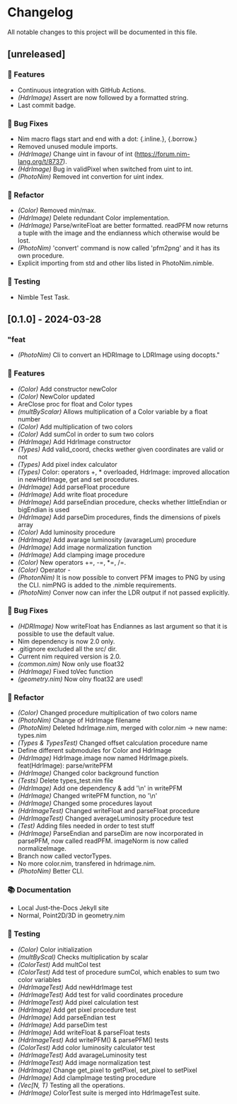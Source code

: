 # Changelog

All notable changes to this project will be documented in this file.

## [unreleased]

### 🚀 Features

- Continuous integration with GitHub Actions.
- *(HdrImage)* Assert are now followed by a formatted string.
- Last commit badge.

### 🐛 Bug Fixes

- Nim macro flags start and end with a dot: {.inline.}, {.borrow.}
- Removed unused module imports.
- *(HdrImage)* Change uint in favour of int (https://forum.nim-lang.org/t/8737).
- *(HdrImage)* Bug in validPixel when switched from uint to int.
- *(PhotoNim)* Removed int convertion for uint index.

### 🚜 Refactor

- *(Color)* Removed min/max.
- *(HdrImage)* Delete redundant Color implementation.
- *(HdrImage)* Parse/writeFloat are better formatted. readPFM now returns a tuple with the image and the endianness which otherwise would be lost.
- *(PhotoNim)* 'convert' command is now called 'pfm2png' and it has its own procedure.
- Explicit importing from std and other libs listed in PhotoNim.nimble.

### 🧪 Testing

- Nimble Test Task.

## [0.1.0] - 2024-03-28

### "feat

- *(PhotoNim)* Cli to convert an HDRImage to LDRImage using docopts."

### 🚀 Features

- *(Color)* Add constructor newColor
- *(Color)* NewColor updated
- AreClose proc for float and Color types
- *(multByScalar)* Allows multiplication of a Color variable by a float number
- *(Color)* Add multiplication of two colors
- *(Color)* Add sumCol in order to sum two colors
- *(HdrImage)* Add HdrImage constructor
- *(Types)* Add valid_coord, checks wether given coordinates are valid or not
- *(Types)* Add pixel index calculator
- *(Types)* Color: operators +, * overloaded, HdrImage: improved allocation in newHdrImage, get and set procedures.
- *(HdrImage)* Add parseFloat procedure
- *(HdrImage)* Add write float procedure
- *(HdrImage)* Add parseEndian procedure, checks whether littleEndian or bigEndian is used
- *(HdrImage)* Add parseDim procedures, finds the dimensions of pixels array
- *(Color)* Add luminosity procedure
- *(HdrImage)* Add avarage luminosity (avarageLum) procedure
- *(HdrImage)* Add image normalization function
- *(HdrImage)* Add clamping image procedure
- *(Color)* New operators +=, -=, *=, /=.
- *(Color)* Operator -
- *(PhotonNim)* It is now possible to convert PFM images to PNG by using the CLI. nimPNG is added to the .nimble requirements.
- *(PhotoNim)* Conver now can infer the LDR output if not passed explicitly.

### 🐛 Bug Fixes

- *(HDRImage)* Now writeFloat has Endiannes as last argument so that it is possible to use the default value.
- Nim dependency is now 2.0 only.
- .gitignore excluded all the src/ dir.
- Current nim required version is 2.0.
- *(common.nim)* Now only use float32
- *(HdrImage)* Fixed toVec function
- *(geometry.nim)* Now olny float32 are used!

### 🚜 Refactor

- *(Color)* Changed procedure multiplication of two colors name
- *(PhotoNim)* Change of HdrImage filename
- *(PhotoNim)* Deleted hdrImage.nim, merged with color.nim -> new name: types.nim
- *(Types & TypesTest)* Changed offset calculation procedure name
- Define different submodules for Color and HdrImage
- *(HdrImage)* HdrImage.image now named HdrImage.pixels. feat(HdrImage): parse/writePFM
- *(HdrImage)* Changed color background function
- *(Tests)* Delete types_test.nim file
- *(HdrImage)* Add one dependency & add '\n' in writePFM
- *(HdrImage)* Changed writePFM function, no '\n'
- *(HdrImage)* Changed some procedures layout
- *(HdrImageTest)* Changed writeFloat and parseFloat procedure
- *(HdrImageTest)* Changed averageLuminosity procedure test
- *(Test)* Adding files needed in order to test stuff
- *(HdrImage)* ParseEndian and parseDim are now incorporated in parsePFM, now called readPFM. imageNorm is now called normalizeImage.
- Branch now called vectorTypes.
- No more color.nim, transfered in hdrimage.nim.
- *(PhotoNim)* Better CLI.

### 📚 Documentation

- Local Just-the-Docs Jekyll site
- Normal, Point2D/3D in geometry.nim

### 🧪 Testing

- *(Color)* Color initialization
- *(multByScal)* Checks multiplication by scalar
- *(ColorTest)* Add multCol test
- *(ColorTest)* Add test of procedure sumCol, which enables to sum two color variables
- *(HdrImageTest)* Add newHdrImage test
- *(HdrImageTest)* Add test for valid coordinates procedure
- *(HdrImageTest)* Add pixel calculation test
- *(HdrImage)* Add get pixel procedure test
- *(HdrImage)* Add parseEndian test
- *(HdrImage)* Add parseDim test
- *(HdrImage)* Add writeFloat & parseFloat tests
- *(HdrImageTest)* Add writePFM() & parsePFM() tests
- *(ColorTest)* Add color luminosity calculator test
- *(HdrImageTest)* Add avarageLuminosity test
- *(HdrImageTest)* Add image normalization test
- *(HdrImage)* Change get_pixel to getPixel, set_pixel to setPixel
- *(HdrImage)* Add clampImage testing procedure
- *(Vec[N, T)* Testing all the operations.
- *(HdrImage)* ColorTest suite is merged into HdrImageTest suite.

<!-- generated by git-cliff -->
